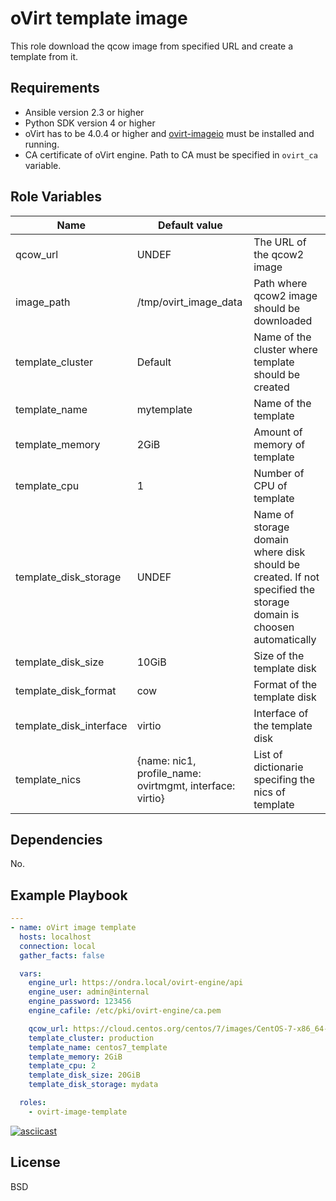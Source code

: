 oVirt template image
====================

This role download the qcow image from specified URL and create a template from it.

Requirements
------------

 * Ansible version 2.3 or higher
 * Python SDK version 4 or higher
 * oVirt has to be 4.0.4 or higher and [ovirt-imageio] must be installed and running.
 * CA certificate of oVirt engine. Path to CA must be specified in `ovirt_ca` variable.

Role Variables
--------------

| Name               | Default value         |                            |
|--------------------|-----------------------|----------------------------| 
| qcow_url           | UNDEF                 | The URL of the qcow2 image |
| image_path         | /tmp/ovirt_image_data | Path where qcow2 image should be downloaded |
| template_cluster   | Default               | Name of the cluster where template should be created |
| template_name      | mytemplate            | Name of the template |
| template_memory    | 2GiB                  | Amount of memory of template |
| template_cpu       | 1                     | Number of CPU of template  |
| template_disk_storage | UNDEF              | Name of storage domain where disk should be created. If not specified the storage domain is choosen automatically |
| template_disk_size | 10GiB                 | Size of the template disk  |
| template_disk_format | cow                 | Format of the template disk  |
| template_disk_interface | virtio           | Interface of the template disk |
| template_nics      | {name: nic1, profile_name: ovirtmgmt, interface: virtio} | List of dictionarie specifing the nics of template |

Dependencies
------------

No.

Example Playbook
----------------

```yaml
---
- name: oVirt image template
  hosts: localhost
  connection: local
  gather_facts: false

  vars:
    engine_url: https://ondra.local/ovirt-engine/api
    engine_user: admin@internal
    engine_password: 123456
    engine_cafile: /etc/pki/ovirt-engine/ca.pem

    qcow_url: https://cloud.centos.org/centos/7/images/CentOS-7-x86_64-GenericCloud.qcow2
    template_cluster: production
    template_name: centos7_template
    template_memory: 2GiB
    template_cpu: 2
    template_disk_size: 20GiB
    template_disk_storage: mydata

  roles:
    - ovirt-image-template
```

[![asciicast](https://asciinema.org/a/111478.png)](https://asciinema.org/a/111478)

License
-------

BSD

[ovirt-imageio]: http://www.ovirt.org/develop/release-management/features/storage/image-upload/
